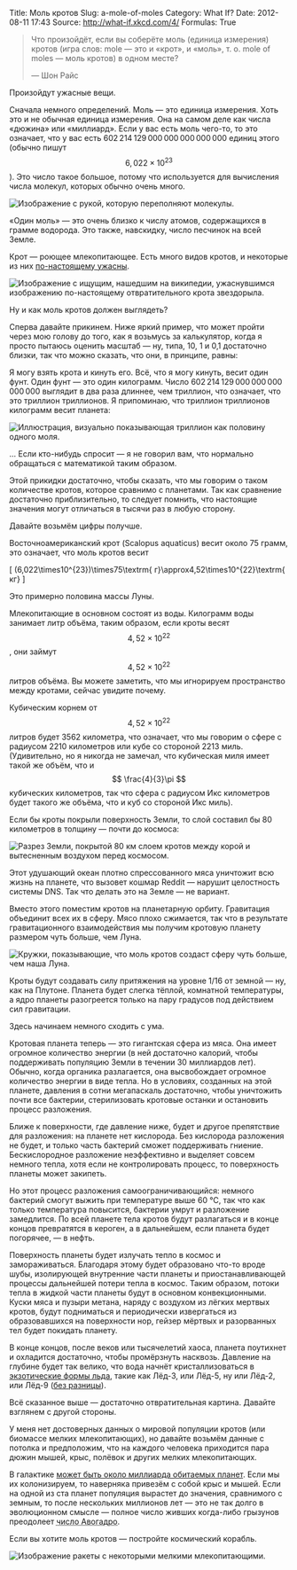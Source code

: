 Title: Моль кротов
Slug: a-mole-of-moles
Category: What If?
Date: 2012-08-11 17:43
Source: http://what-if.xkcd.com/4/
Formulas: True

> Что произойдёт, если вы соберёте моль (единица измерения) кротов (игра слов: mole — это и «крот», и «моль», т. о. mole of moles — моль кротов) в одном месте?
> 
> — Шон Райс

Произойдут ужасные вещи.

Сначала немного определений. Моль — это единица измерения. Хоть это и не обычная единица измерения. Она на самом деле как числа «дюжина» или «миллиард». Если у вас есть моль чего-то, то это означает, что у вас есть 602&thinsp;214&thinsp;129&thinsp;000&thinsp;000&thinsp;000&thinsp;000&thinsp;000 единиц этого (обычно пишут $$ 6,022\times10^{23} $$). Это число такое большое, потому что используется для вычисления числа молекул, которых обычно очень много.

![Изображение с рукой, которую переполняют молекулы.](/uploads/004-a-mole-of-moles/moles_too_many_ru.png)

«Один моль» — это очень близко к числу атомов, содержащихся в грамме водорода. Это также, навскидку, число песчинок на всей Земле.

Крот — роющее млекопитающее. Есть много видов кротов, и некоторые из них [по-настоящему ужасны](http://en.wikipedia.org/wiki/File:Condylura.jpg).

![Изображение с ищущим, нашедшим на википедии, ужаснувшимся изображению по-настоящему отвратительного крота звездорыла.](/uploads/004-a-mole-of-moles/moles_star_nosed_ru.png)

Ну и как моль кротов должен выглядеть?

Сперва давайте прикинем. Ниже яркий пример, что может пройти через мою голову до того, как я возьмусь за калькулятор, когда я просто пытаюсь оценить масштаб — ну, типа, 10, 1 и 0,1 достаточно близки, так что можно сказать, что они, в принципе, равны:

Я могу взять крота и кинуть его. Всё, что я могу кинуть, весит один фунт. Один фунт — это один килограмм. Число 602&thinsp;214&thinsp;129&thinsp;000&thinsp;000&thinsp;000&thinsp;000&thinsp;000 выглядит в два раза длиннее, чем триллион, что означает, что это триллион триллионов. Я припоминаю, что триллион триллионов килограмм весит планета:

![Иллюстрация, визуально показывающая триллион как половину одного моля.](/uploads/004-a-mole-of-moles/moles_number_length_ru.png)

... Если кто-нибудь спросит — я не говорил вам, что нормально обращаться с математикой таким образом.

Этой прикидки достаточно, чтобы сказать, что мы говорим о таком количестве кротов, которое сравнимо с планетами. Так как сравнение достаточно приблизительно, то следует помнить, что настоящие значения могут отличаться в тысячи раз в любую сторону.

Давайте возьмём цифры получше.

Восточноамериканский крот (Scalopus aquaticus) весит около 75 грамм, это означает, что моль кротов весит

\[ (6,022\times10^{23})\times75\textrm{ г}\approx4,52\times10^{22}\textrm{ кг} \]

Это примерно половина массы Луны.

Млекопитающие в основном состоят из воды. Килограмм воды занимает литр объёма, таким образом, если кроты весят $$ 4,52\times10^{22} $$, они займут  $$ 4,52\times10^{22} $$ литров объёма. Вы можете заметить, что мы игнорируем пространство между кротами, сейчас увидите почему.

Кубическим корнем от $$ 4,52\times10^{22} $$  литров будет 3562 километра, что означает, что мы говорим о сфере с радиусом 2210 километров или кубе со стороной 2213 миль. (Удивительно, но я никогда не замечал, что кубическая миля имеет такой же объём, что и $$ \frac{4}{3}\pi $$ кубических километров, так что сфера с радиусом Икс километров будет такого же объёма, что и куб со стороной Икс миль).

Если бы кроты покрыли поверхность Земли, то слой составил бы 80 километров в толщину — почти до космоса:

![Разрез Земли, покрытой 80 км слоем кротов между корой и вытесненным воздухом перед космосом.](/uploads/004-a-mole-of-moles/moles_layers_ru.png)

Этот удушающий океан плотно спрессованного мяса уничтожит всю жизнь на планете, что вызовет кошмар Reddit — нарушит целостность системы DNS. Так что делать это на Земле — не вариант.

Вместо этого поместим кротов на планетарную орбиту. Гравитация объединит всех их в сферу. Мясо плохо сжимается, так что в результате гравитационного взаимодействия мы получим кротовую планету размером чуть больше, чем Луна.

![Кружки, показывающие, что моль кротов создаст сферу чуть больше, чем наша Луна.](/uploads/004-a-mole-of-moles/moles_scale_ru.png)

Кроты будут создавать силу притяжения на уровне 1/16 от земной — ну, как на Плутоне. Планета будет слегка тёплой, комнатной температуры, а ядро планеты разогреется только на пару градусов под действием сил гравитации.

Здесь начинаем немного сходить с ума.

Кротовая планета теперь — это гигантская сфера из мяса. Она имеет огромное количество энергии (в ней достаточно калорий, чтобы поддерживать популяцию Земли в течении 30 миллиардов лет). Обычно, когда органика разлагается, она высвобождает огромное количество энергии в виде тепла. Но в условиях, созданных на этой планете, давления в сотни мегапаскаль достаточно, чтобы уничтожить почти все бактерии, стерилизовать кротовые останки и остановить процесс разложения.

Ближе к поверхности, где давление ниже, будет и другое препятствие для разложения: на планете нет кислорода. Без кислорода разложения не будет, и только часть бактерий сможет поддерживать гниение. Бескислородное разложение неэффективно и выделяет совсем немного тепла, хотя если не контролировать процесс, то поверхность планеты может закипеть.

Но этот процесс разложения самоограничивающийся: немного бактерий смогут выжить при температуре выше 60 °C, так что как только температура повысится, бактерии умрут и разложение замедлится. По всей планете тела кротов будут разлагаться и в конце концов превратятся в кероген, а в дальнейшем, если планета будет погорячее, — в нефть.

Поверхность планеты будет излучать тепло в космос и замораживаться. Благодаря этому будет образовано что-то вроде шубы, изолирующей внутренние части планеты и приостанавливающей процессы дальнейшей потери тепла в космос. Таким образом, потоки тепла в жидкой части планеты будут в основном конвекционными. Куски мяса и пузыри метана, наряду с воздухом из лёгких мертвых кротов, будут подниматься и периодически извергаться из образовавшихся на поверхности нор, гейзер мёртвых и разорванных тел будет покидать планету.

В конце концов, после веков или тысячелетий хаоса, планета поутихнет и охладится достаточно, чтобы промёрзнуть насквозь. Давление на глубине будет так велико, что вода начнёт кристаллизоваться в [экзотические формы льда](http://en.wikipedia.org/wiki/Ice#Phases), такие как Лёд-3, или Лёд-5, ну или Лёд-2, или Лёд-9 ([без разницы](http://en.wikipedia.org/wiki/Ice-nine)).

Всё сказанное выше — достаточно отвратительная картина. Давайте взглянем с другой стороны.

У меня нет достоверных данных о мировой популяции кротов (или биомассе мелких млекопитающих), но давайте возьмём данные с потолка и предположим, что на каждого человека приходится пара дюжин мышей, крыс, полёвок и других мелких млекопитающих.

В галактике [может быть около миллиарда обитаемых планет](http://blogs.discovermagazine.com/badastronomy/2010/10/29/how-many-habitable-planets-are-there-in-the-galaxy/). Если мы их колонизируем, то наверняка привезём с собой крыс и мышей. Если на одной из ста планет популяция вырастет до значения, сравнимого с земным, то после нескольких миллионов лет — это не так долго в эволюционном смысле — полное число живших когда-либо грызунов преодолеет <abbr title="число чего-нибудь в моле вещества">число Авогадро</abbr>.

Если вы хотите моль кротов — постройте космический корабль.

![Изображение ракеты с некоторыми мелкими млекопитающими.](/uploads/004-a-mole-of-moles/moles_rocket_ru.png)
